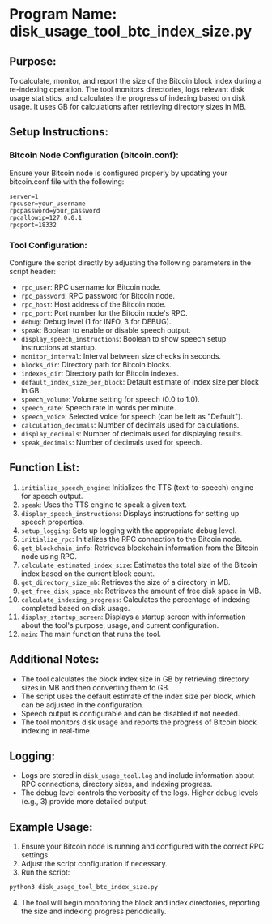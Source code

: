 # Program Name: disk_usage_tool_btc_index_size.py

## Purpose:
To calculate, monitor, and report the size of the Bitcoin block index during a re-indexing operation.
The tool monitors directories, logs relevant disk usage statistics, and calculates the progress of indexing based on disk usage.
It uses GB for calculations after retrieving directory sizes in MB.

## Setup Instructions:

### Bitcoin Node Configuration (bitcoin.conf):
Ensure your Bitcoin node is configured properly by updating your bitcoin.conf file with the following:

```
server=1
rpcuser=your_username
rpcpassword=your_password
rpcallowip=127.0.0.1
rpcport=18332
```

### Tool Configuration:
Configure the script directly by adjusting the following parameters in the script header:

- `rpc_user`: RPC username for Bitcoin node.
- `rpc_password`: RPC password for Bitcoin node.
- `rpc_host`: Host address of the Bitcoin node.
- `rpc_port`: Port number for the Bitcoin node's RPC.
- `debug`: Debug level (1 for INFO, 3 for DEBUG).
- `speak`: Boolean to enable or disable speech output.
- `display_speech_instructions`: Boolean to show speech setup instructions at startup.
- `monitor_interval`: Interval between size checks in seconds.
- `blocks_dir`: Directory path for Bitcoin blocks.
- `indexes_dir`: Directory path for Bitcoin indexes.
- `default_index_size_per_block`: Default estimate of index size per block in GB.
- `speech_volume`: Volume setting for speech (0.0 to 1.0).
- `speech_rate`: Speech rate in words per minute.
- `speech_voice`: Selected voice for speech (can be left as "Default").
- `calculation_decimals`: Number of decimals used for calculations.
- `display_decimals`: Number of decimals used for displaying results.
- `speak_decimals`: Number of decimals used for speech.

## Function List:

1. `initialize_speech_engine`: Initializes the TTS (text-to-speech) engine for speech output.
2. `speak`: Uses the TTS engine to speak a given text.
3. `display_speech_instructions`: Displays instructions for setting up speech properties.
4. `setup_logging`: Sets up logging with the appropriate debug level.
5. `initialize_rpc`: Initializes the RPC connection to the Bitcoin node.
6. `get_blockchain_info`: Retrieves blockchain information from the Bitcoin node using RPC.
7. `calculate_estimated_index_size`: Estimates the total size of the Bitcoin index based on the current block count.
8. `get_directory_size_mb`: Retrieves the size of a directory in MB.
9. `get_free_disk_space_mb`: Retrieves the amount of free disk space in MB.
10. `calculate_indexing_progress`: Calculates the percentage of indexing completed based on disk usage.
11. `display_startup_screen`: Displays a startup screen with information about the tool's purpose, usage, and current configuration.
12. `main`: The main function that runs the tool.

## Additional Notes:

- The tool calculates the block index size in GB by retrieving directory sizes in MB and then converting them to GB.
- The script uses the default estimate of the index size per block, which can be adjusted in the configuration.
- Speech output is configurable and can be disabled if not needed.
- The tool monitors disk usage and reports the progress of Bitcoin block indexing in real-time.

## Logging:

- Logs are stored in `disk_usage_tool.log` and include information about RPC connections, directory sizes, and indexing progress.
- The debug level controls the verbosity of the logs. Higher debug levels (e.g., 3) provide more detailed output.

## Example Usage:

1. Ensure your Bitcoin node is running and configured with the correct RPC settings.
2. Adjust the script configuration if necessary.
3. Run the script:

```bash
python3 disk_usage_tool_btc_index_size.py
```

4. The tool will begin monitoring the block and index directories, reporting the size and indexing progress periodically.
